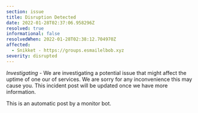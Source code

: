 ```yaml
---
section: issue
title: Disruption Detected
date: 2022-01-28T02:37:06.958296Z
resolved: true
informational: false
resolvedWhen: 2022-01-28T02:38:12.704970Z
affected:
  - Snikket - https://groups.esmailelbob.xyz
severity: disrupted
---
```

*Investigating* - We are investigating a potential issue that might affect the uptime of one our of services. We are sorry for any inconvenience this may cause you. This incident post will be updated once we have more information.

This is an automatic post by a monitor bot.
        